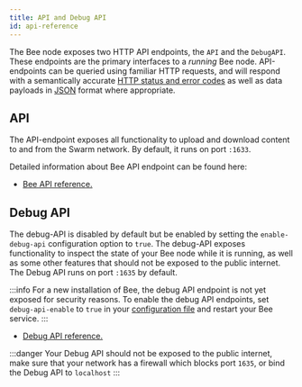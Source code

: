 ```yaml
---
title: API and Debug API
id: api-reference
---
```


The Bee node exposes two HTTP API endpoints, the `API` and the `DebugAPI`. These endpoints are the
primary interfaces to a *running* Bee node. API-endpoints can be queried using familiar HTTP
requests, and will respond with a semantically accurate
[HTTP status and error codes](https://developer.mozilla.org/en-US/docs/Web/HTTP/Status)
as well as data payloads in [JSON](https://www.json.org/json-en.html) format where appropriate.

## API
The API-endpoint exposes all functionality to upload and download content to and from the Swarm network. By default, it runs on port `:1633`.

Detailed information about Bee API endpoint can be found here:

- <a href="/api" target="_blank" rel="noopener noreferrer">Bee API reference.</a>


## Debug API
The debug-API is disabled by default but be enabled by setting the `enable-debug-api` configuration option to `true`. The debug-API exposes functionality to inspect the state of your Bee node while it is running, as well as some other features that should not be exposed to the public internet. The Debug API runs on port `:1635` by default.

:::info
For a new installation of Bee, the debug API endpoint is not yet exposed for security reasons. To enable the debug API endpoints, set `debug-api-enable` to `true` in your [configuration file](/docs/installation/configuration#configuring-bee-installed-using-a-package-manager) and restart your Bee service.
:::

- <a href="/debug-api" target="_blank" rel="noopener noreferrer">Debug API reference.</a>

:::danger 
Your Debug API should not be exposed to the public internet, make sure that your network has a firewall which blocks port `1635`, or bind the Debug API to `localhost`
:::

